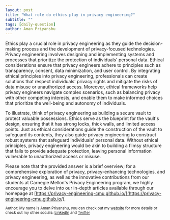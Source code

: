 ```yaml
---
layout: post
title: "What role do ethics play in privacy engineering?"
subtitle: ""
tags: [daily-question]
author: Aman Priyanshu
---
```


Ethics play a crucial role in privacy engineering as they guide the decision-making process and the development of privacy-focused technologies. Privacy engineering involves designing and implementing systems and processes that prioritize the protection of individuals' personal data. Ethical considerations ensure that privacy engineers adhere to principles such as transparency, consent, data minimization, and user control. By integrating ethical principles into privacy engineering, professionals can create solutions that respect individuals' privacy rights and mitigate the risks of data misuse or unauthorized access. Moreover, ethical frameworks help privacy engineers navigate complex scenarios, such as balancing privacy with other competing interests, and enable them to make informed choices that prioritize the well-being and autonomy of individuals.

To illustrate, think of privacy engineering as building a secure vault to protect valuable possessions. Ethics serve as the blueprint for the vault's design, ensuring that it has strong locks, thick walls, and limited access points. Just as ethical considerations guide the construction of the vault to safeguard its contents, they also guide privacy engineering to construct robust systems that safeguard individuals' personal data. Without ethical principles, privacy engineering would be akin to building a flimsy structure that fails to provide adequate protection, leaving personal information vulnerable to unauthorized access or misuse.

Please note that the provided answer is a brief overview; for a comprehensive exploration of privacy, privacy-enhancing technologies, and privacy engineering, as well as the innovative contributions from our students at Carnegie Mellon's Privacy Engineering program, we highly encourage you to delve into our in-depth articles available through our homepage at [https://privacy-engineering-cmu.github.io/](https://privacy-engineering-cmu.github.io/).

<small>Author: My name is Aman Priyanshu, you can check out my [website](https://amanpriyanshu.github.io/) for more details or check out my other socials: [LinkedIn](https://www.linkedin.com/in/aman-priyanshu/) and [Twitter](https://twitter.com/AmanPriyanshu6)</small>
